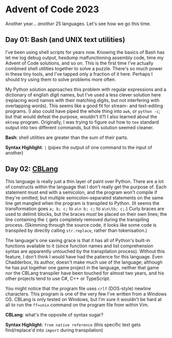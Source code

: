 Advent of Code 2023
===================
Another year... *another* 25 languages. Let's see how we go this time.

Day 01: Bash (and UNIX text utilities)
--------------------------------------
I've been using shell scripts for years now. Knowing the basics of Bash has let me log debug output, hexdump malfunctioning assembly code, time my Advent of Code solutions, and so on. This is the first time I've actually combined shell utilities together to solve a puzzle. There's so much power in these tiny tools, and I've tapped only a fraction of it here. Perhaps I should try using them to solve problems more often.

My Python solution approaches this problem with regular expressions and a dictionary of english digit names, but I've used a less clever solution here (replacing word names with their matching digits, but not interfering with overlapping words). This seems like a good fit for stream- and text-editing programs. (I also could have piped the whole thing into `awk`, or `python -c`; but that would defeat the purpose, wouldn't it?) I also learned about the `mktemp` program. Originally, I was trying to figure out how to `tee` standard output into two different commands, but this solution seemed cleaner.

**Bash**: shell utilities are greater than the sum of their parts.

**Syntax Highlight**: `|` (pipes the output of one command to the input of another)

Day 02: [CBLang](https://github.com/Ceebox/cbLang)
--------------------------------------------------
This language is really just a thin layer of paint over Python. There are a lot of constructs within the language that I don't really get the purpose of. Each statement must end with a semicolon, and the program won't compile if they're omitted; but multiple semicolon-separated statements on the same line get mangled when the program is transpiled to Python. (It seems the transformation goes `a; b; c;` to `a\n b; c;` to `a\n\tb; c;`.) Curly braces are used to delimit blocks, but the braces *must* be placed on their own lines; the line containing the `{` gets completely removed during the transpiling process. (Skimming through the source code, it looks like some code is transpiled by directly calling `str.replace`, rather than tokenisation.)

The language's one saving grace is that it has all of Python's built-in functions available to it (since function names and list comprehension syntax are apparently untouched by the transpilation process). Without this feature, I don't think I would have had the patience for this language. Even Chadderbox, its author, doesn't make much use of the language; although he has put together one game project in the language, neither that game nor the CBLang transpiler have been touched for almost two years, and his other projects tend to use C#, C++ or TypeScript.

You might notice that the program file uses `crlf` (DOS-style) newline characters. This program is one of the very few I've written from a Windows OS. CBLang is only tested on Windows, but I'm sure it wouldn't be hard at all to run the `ff=unix` command on the program file from within Vim.

**CBLang**: what's the opposite of syntax sugar?

**Syntax Highlight**: `from native reference` (this specific text gets find/replace'd into `import` during transpilation)
